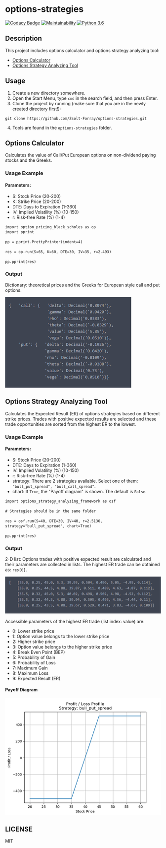 # options-strategies

[![Codacy Badge](https://api.codacy.com/project/badge/Grade/97645bd4d71b41e5a175cd2d10465a11)](https://www.codacy.com/app/forray.zsolt/options-strategies?utm_source=github.com&amp;utm_medium=referral&amp;utm_content=Zsolt-Forray/options-strategies&amp;utm_campaign=Badge_Grade)
[![Maintainability](https://api.codeclimate.com/v1/badges/9e82e1deaf69630075cc/maintainability)](https://codeclimate.com/github/Zsolt-Forray/options-strategies/maintainability)
[![Python 3.6](https://img.shields.io/badge/python-3.6-blue.svg)](https://www.python.org/downloads/release/python-360/)

## Description
This project includes options calculator and options strategy analyzing tool:

- [Options Calculator](#options-calculator)
- [Options Strategy Analyzing Tool](#options-strategy-analyzing-tool)

## Usage
1.  Create a new directory somewhere.
2.  Open the Start Menu, type `cmd` in the search field, and then press Enter.
3.  Clone the project by running (make sure that you are in the newly created directory first!):
```
git clone https://github.com/Zsolt-Forray/options-strategies.git
```
4.  Tools are found in the `options-strategies` folder.

## Options Calculator
Calculates the value of Call/Put European options on non-dividend paying stocks and the Greeks.

### Usage Example

#### Parameters:
+   S: Stock Price (20-200)
+   K: Strike Price (20-200)
+   DTE: Days to Expiration (1-360)
+   IV: Implied Volatility (%) (10-150)
+   r: Risk-free Rate (%) (1-4)

```
import option_pricing_black_scholes as op
import pprint

pp = pprint.PrettyPrinter(indent=4)

res = op.run(S=65, K=60, DTE=30, IV=35, r=2.493)

pp.pprint(res)
```

### Output
Dictionary: theoretical prices and the Greeks for European style call and put options.

![Screenshot](/png/opt_calc_output.png)

## Options Strategy Analyzing Tool
Calculates the Expected Result (ER) of options strategies based on different strike prices. Trades with positive expected results are selected and these trade opportunities are sorted from the highest ER to the lowest.

### Usage Example

#### Parameters:
+   S: Stock Price (20-200)
+   DTE: Days to Expiration (1-360)
+   IV: Implied Volatility (%) (10-150)
+   r: Risk-free Rate (%) (1-4)
+   strategy: There are 2 strategies available. Select one of them: `"bull_put_spread", "bull_call_spread"`.
+   chart: If `True`, the "Payoff diagram" is shown. The default is `False`.

```
import options_strategy_analyzing_framework as osf

# Strategies should be in the same folder

res = osf.run(S=40, DTE=30, IV=40, r=2.5136, strategy="bull_put_spread", chart=True)

pp.pprint(res)
```

### Output
2-D list: Options trades with positive expected result are calculated and their parameters are collected in lists. The highest ER trade can be obtained as: `res[0]`.

![Screenshot](/png/opt_strategy_output.png)

Accessible parameters of the highest ER trade (list index: value) are:
+   0: Lower strike price
+   1: Option value belongs to the lower strike price
+   2: Higher strike price
+   3: Option value belongs to the higher strike price
+   4: Break Even Point (BEP)
+   5: Probability of Gain
+   6: Probability of Loss
+   7: Maximum Gain
+   8: Maximum Loss
+   9: Expected Result (ER)

#### Payoff Diagram

![Screenshot](/png/payoff_chart.png)

## LICENSE
MIT
